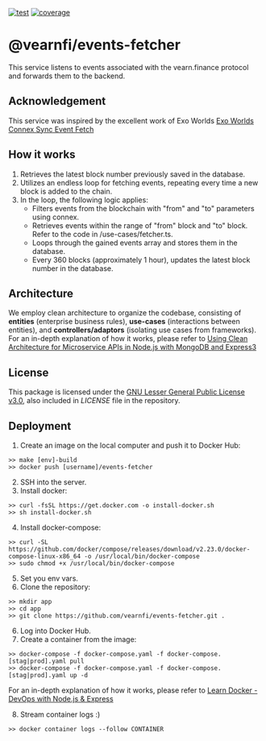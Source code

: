 [![test](https://github.com/vearnfi/events-fetcher/workflows/test/badge.svg)](https://github.com/vearnfi/events-fetcher/actions/workflows/test.yml) [![coverage](https://coveralls.io/repos/github/vearnfi/events-fetcher/badge.svg)](https://coveralls.io/github/vearnfi/events-fetcher)

# @vearnfi/events-fetcher

This service listens to events associated with the vearn.finance protocol and forwards them to the backend.

## Acknowledgement

This service was inspired by the excellent work of Exo Worlds [Exo Worlds Connex Sync Event Fetch](https://bitbucket.org/exoworldsnft/connex-sync-event-fetch/src/master/)

## How it works

1. Retrieves the latest block number previously saved in the database.
2. Utilizes an endless loop for fetching events, repeating every time a new block is added to the chain.
3. In the loop, the following logic applies:
   - Filters events from the blockchain with "from" and "to" parameters using connex.
   - Retrieves events within the range of "from" block and "to" block. Refer to the code in /use-cases/fetcher.ts.
   - Loops through the gained events array and stores them in the database.
   - Every 360 blocks (approximately 1 hour), updates the latest block number in the database.

## Architecture

We employ clean architecture to organize the codebase, consisting of **entities** (enterprise business rules), **use-cases** (interactions between entities), and **controllers/adaptors** (isolating use cases from frameworks). For an in-depth explanation of how it works, please refer to [Using Clean Architecture for Microservice APIs in Node.js with MongoDB and Express3](https://youtu.be/CnailTcJV_U?si=NTq4-6Zh-ZaAhHi3)

## License

This package is licensed under the
[GNU Lesser General Public License v3.0](https://www.gnu.org/licenses/lgpl-3.0.html), also included
in _LICENSE_ file in the repository.

## Deployment

1. Create an image on the local computer and push it to Docker Hub:

```
>> make [env]-build
>> docker push [username]/events-fetcher
```

2. SSH into the server.
3. Install docker:

```
>> curl -fsSL https://get.docker.com -o install-docker.sh
>> sh install-docker.sh
```

4. Install docker-compose:

```
>> curl -SL https://github.com/docker/compose/releases/download/v2.23.0/docker-compose-linux-x86_64 -o /usr/local/bin/docker-compose
>> sudo chmod +x /usr/local/bin/docker-compose
```

5. Set you env vars.
6. Clone the repository:

```
>> mkdir app
>> cd app
>> git clone https://github.com/vearnfi/events-fetcher.git .
```

6. Log into Docker Hub.
7. Create a container from the image:

```
>> docker-compose -f docker-compose.yaml -f docker-compose.[stag|prod].yaml pull
>> docker-compose -f docker-compose.yaml -f docker-compose.[stag|prod].yaml up -d
```

For an in-depth explanation of how it works, please refer to [Learn Docker - DevOps with Node.js & Express](https://youtu.be/9zUHg7xjIqQ?si=sNNowbp_vrTIkq-O)

8. Stream container logs :)

```
>> docker container logs --follow CONTAINER
```
